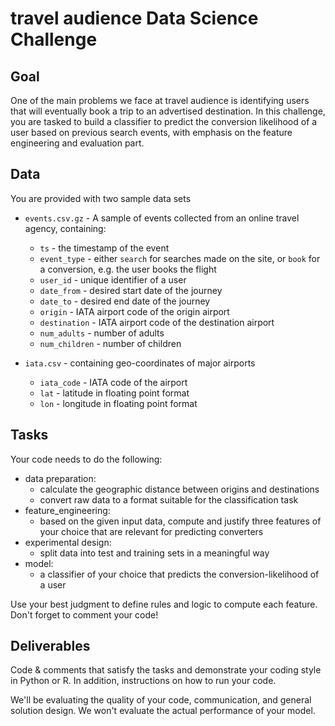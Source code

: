 # travel audience Data Science Challenge

## Goal

One of the main problems we face at travel audience is identifying users that will eventually book a trip to an advertised destination. In this challenge, you are tasked to build a classifier to predict the conversion likelihood of a user based on previous search events, with emphasis on the feature engineering and evaluation part.


## Data

You are provided with two sample data sets

- `events.csv.gz` - A sample of events collected from an online travel agency, containing:
  * `ts` - the timestamp of the event
  * `event_type` - either `search` for searches made on the site, or `book` for a conversion, e.g. the user books the flight
  * `user_id` - unique identifier of a user
  * `date_from` - desired start date of the journey
  * `date_to` - desired end date of the journey
  * `origin` - IATA airport code of the origin airport
  * `destination` - IATA airport code of the destination airport
  * `num_adults` - number of adults
  * `num_children` - number of children

- `iata.csv` - containing geo-coordinates of major airports
  * `iata_code` - IATA code of the airport
  * `lat` - latitude in floating point format
  * `lon` - longitude in floating point format


## Tasks

Your code needs to do the following:

- data preparation:
  - calculate the geographic distance between origins and destinations
  - convert raw data to a format suitable for the classification task
- feature_engineering:
  - based on the given input data, compute and justify three features of your choice that are relevant for predicting converters
- experimental design:
  - split data into test and training sets in a meaningful way
- model:
  - a classifier of your choice that predicts the conversion-likelihood of a user

Use your best judgment to define rules and logic to compute each feature. Don't forget to comment your code!


## Deliverables

Code & comments that satisfy the tasks and demonstrate your coding style in Python or R. In addition, instructions on how to run your code.

We'll be evaluating the quality of your code, communication, and general solution design. We won't evaluate the actual performance of your model.
